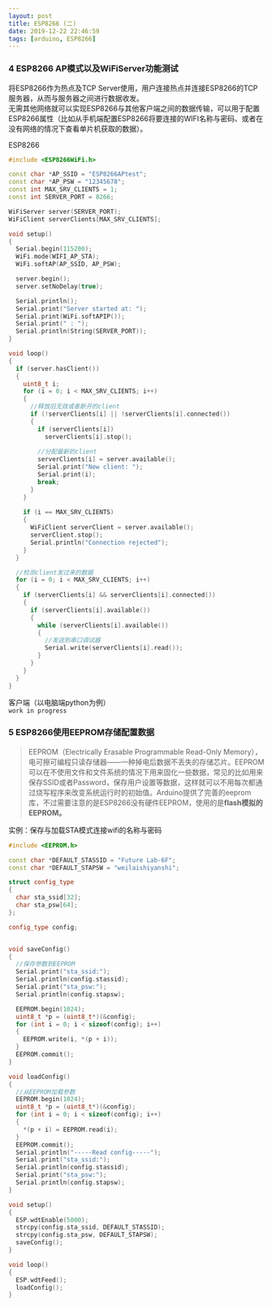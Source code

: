 ```yaml
---
layout: post
title: ESP8266 (二)
date: 2019-12-22 22:46:59
tags: [arduino, ESP8266]
---
```

### 4 ESP8266 AP模式以及WiFiServer功能测试
将ESP8266作为热点及TCP Server使用，用户连接热点并连接ESP8266的TCP服务器，从而与服务器之间进行数据收发。<br>
无需其他网络就可以实现ESP8266与其他客户端之间的数据传输，可以用于配置ESP8266属性（比如从手机端配置ESP8266将要连接的WIFI名称与密码、或者在没有网络的情况下查看单片机获取的数据）。

ESP8266
```c++
#include <ESP8266WiFi.h>

const char *AP_SSID = "ESP8266APtest";
const char *AP_PSW = "12345678";
const int MAX_SRV_CLIENTS = 1;
const int SERVER_PORT = 8266;

WiFiServer server(SERVER_PORT);
WiFiClient serverClients[MAX_SRV_CLIENTS];

void setup()
{
  Serial.begin(115200);
  WiFi.mode(WIFI_AP_STA);
  WiFi.softAP(AP_SSID, AP_PSW);

  server.begin();
  server.setNoDelay(true);

  Serial.println();
  Serial.print("Server started at: ");
  Serial.print(WiFi.softAPIP());
  Serial.print(" : ");
  Serial.println(String(SERVER_PORT));
}

void loop()
{
  if (server.hasClient())
  {
    uint8_t i;
    for (i = 0; i < MAX_SRV_CLIENTS; i++)
    {
      //释放旧无效或者断开的client
      if (!serverClients[i] || !serverClients[i].connected())
      {
        if (serverClients[i])
          serverClients[i].stop();
        
        //分配最新的client
        serverClients[i] = server.available();
        Serial.print("New client: "); 
        Serial.print(i);
        break;
      }
    }
    
    if (i == MAX_SRV_CLIENTS)
    {
      WiFiClient serverClient = server.available();
      serverClient.stop();
      Serial.println("Connection rejected");
    }
  }

  //检测client发过来的数据
  for (i = 0; i < MAX_SRV_CLIENTS; i++)
  {
    if (serverClients[i] && serverClients[i].connected())
    {
      if (serverClients[i].available())
      {
        while (serverClients[i].available())
        {
          //发送到串口调试器
          Serial.write(serverClients[i].read());
        }
      }
    }
  }
}
```

客户端（以电脑端python为例）<br>
`work in progress`


### 5 ESP8266使用EEPROM存储配置数据
> EEPROM（Electrically Erasable Programmable Read-Only Memory），电可擦可编程只读存储器——一种掉电后数据不丢失的存储芯片。EEPROM可以在不使用文件和文件系统的情况下用来固化一些数据，常见的比如用来保存SSID或者Password，保存用户设置等数据，这样就可以不用每次都通过烧写程序来改变系统运行时的初始值。Arduino提供了完善的eeprom库，不过需要注意的是ESP8266没有硬件EEPROM，使用的是**flash模拟的EEPROM。**

实例：保存与加载STA模式连接wifi的名称与密码
```c++
#include <EEPROM.h>

const char *DEFAULT_STASSID = "Future Lab-6F";
const char *DEFAULT_STAPSW = "weilaishiyanshi";

struct config_type
{
  char sta_ssid[32];
  char sta_psw[64];
};

config_type config;


void saveConfig()
{
  //保存参数到EEPROM
  Serial.print("sta_ssid:");
  Serial.println(config.stassid);
  Serial.print("sta_psw:");
  Serial.println(config.stapsw);

  EEPROM.begin(1024);
  uint8_t *p = (uint8_t*)(&config);
  for (int i = 0; i < sizeof(config); i++)
  {
    EEPROM.write(i, *(p + i));
  }
  EEPROM.commit();
}

void loadConfig()
{
  //从EEPROM加载参数
  EEPROM.begin(1024);
  uint8_t *p = (uint8_t*)(&config);
  for (int i = 0; i < sizeof(config); i++)
  {
    *(p + i) = EEPROM.read(i);
  }
  EEPROM.commit();
  Serial.println("-----Read config-----");
  Serial.print("sta_ssid:");
  Serial.println(config.stassid);
  Serial.print("sta_psw:");
  Serial.println(config.stapsw);
}

void setup()
{
  ESP.wdtEnable(5000);
  strcpy(config.sta_ssid, DEFAULT_STASSID);
  strcpy(config.sta_psw, DEFAULT_STAPSW);
  saveConfig();
}

void loop()
{
  ESP.wdtFeed();
  loadConfig();
}
```